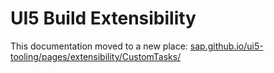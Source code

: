 # UI5 Build Extensibility
This documentation moved to a new place: [sap.github.io/ui5-tooling/pages/extensibility/CustomTasks/](https://sap.github.io/ui5-tooling/pages/extensibility/CustomTasks/)
